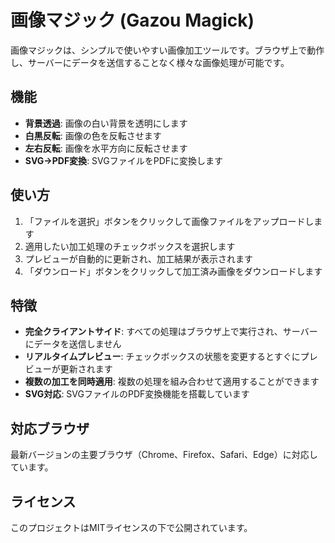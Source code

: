 # 画像マジック (Gazou Magick)

画像マジックは、シンプルで使いやすい画像加工ツールです。ブラウザ上で動作し、サーバーにデータを送信することなく様々な画像処理が可能です。

## 機能

- **背景透過**: 画像の白い背景を透明にします
- **白黒反転**: 画像の色を反転させます
- **左右反転**: 画像を水平方向に反転させます
- **SVG→PDF変換**: SVGファイルをPDFに変換します

## 使い方

1. 「ファイルを選択」ボタンをクリックして画像ファイルをアップロードします
2. 適用したい加工処理のチェックボックスを選択します
3. プレビューが自動的に更新され、加工結果が表示されます
4. 「ダウンロード」ボタンをクリックして加工済み画像をダウンロードします

## 特徴

- **完全クライアントサイド**: すべての処理はブラウザ上で実行され、サーバーにデータを送信しません
- **リアルタイムプレビュー**: チェックボックスの状態を変更するとすぐにプレビューが更新されます
- **複数の加工を同時適用**: 複数の処理を組み合わせて適用することができます
- **SVG対応**: SVGファイルのPDF変換機能を搭載しています

## 対応ブラウザ

最新バージョンの主要ブラウザ（Chrome、Firefox、Safari、Edge）に対応しています。

## ライセンス

このプロジェクトはMITライセンスの下で公開されています。
